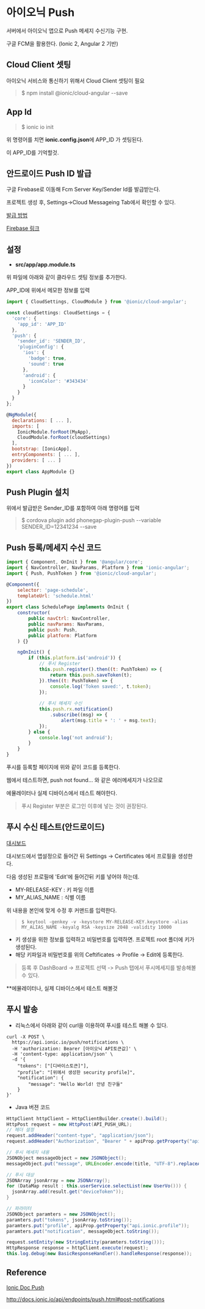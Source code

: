 # 아이오닉 Push

서버에서 아이오닉 앱으로 Push 메세지 수신기능 구현.

구글 FCM을 활용한다. (Ionic 2, Angular 2 기반)



## Cloud Client 셋팅

아이오닉 서비스와 통신하기 위해서 Cloud Client 셋팅이 필요

> $ npm install @ionic/cloud-angular --save



## App Id

> $ ionic io init

위 명령어를 치면 **ionic.config.json**에 APP_ID 가 셋팅된다.

이 APP_ID를 기억할것.



## 안드로이드 Push ID 발급

구글 Firebase로 이동해 Fcm Server Key/Sender Id를 발급받는다.

프로젝트 생성 후, Settings->Cloud Messageing Tab에서 확인할 수 있다.

[발급 방법](http://docs.ionic.io/services/profiles/#android-fcm-project--server-key)

[Firebase 링크](https://console.firebase.google.com/)



## 설정

- **src/app/app.module.ts**

위 파일에 아래와 같이 클라우드 셋팅 정보를 추가한다.

APP_ID에 위에서 메모한 정보를 입력

```javascript
import { CloudSettings, CloudModule } from '@ionic/cloud-angular';

const cloudSettings: CloudSettings = {
  'core': {
    'app_id': 'APP_ID'
  },
  'push': {
    'sender_id': 'SENDER_ID',
    'pluginConfig': {
      'ios': {
        'badge': true,
        'sound': true
      },
      'android': {
        'iconColor': '#343434'
      }
    }
  }
};

@NgModule({
  declarations: [ ... ],
  imports: [
    IonicModule.forRoot(MyApp),
    CloudModule.forRoot(cloudSettings)
  ],
  bootstrap: [IonicApp],
  entryComponents: [ ... ],
  providers: [ ... ]
})
export class AppModule {}
```



## Push Plugin 설치

위에서 발급받은 Sender_ID를 포함하여 아래 명령어를 입력

> $ cordova plugin add phonegap-plugin-push --variable SENDER_ID=12341234 --save



## Push 등록/메세지 수신 코드

````javascript
import { Component, OnInit } from '@angular/core';
import { NavController, NavParams, Platform } from 'ionic-angular';
import { Push, PushToken } from '@ionic/cloud-angular';

@Component({
    selector: 'page-schedule',
    templateUrl: 'schedule.html'
})
export class SchedulePage implements OnInit {
    constructor(
        public navCtrl: NavController,
        public navParams: NavParams,
        public push: Push,
        public platform: Platform
    ) {}

    ngOnInit() {
        if (this.platform.is('android')) {
            // 푸시 Register
            this.push.register().then((t: PushToken) => {
                return this.push.saveToken(t);
            }).then((t: PushToken) => {
                console.log('Token saved:', t.token);
            });
    
            // 푸시 메세지 수신
            this.push.rx.notification()
                .subscribe((msg) => {
                    alert(msg.title + ': ' + msg.text);
            });   
        } else {
            console.log('not android');
        }
    }
}
````

푸시를 등록할 페이지에 위와 같이 코드를 등록한다.

웹에서 테스트하면, push not found... 와 같은 에러메세지가 나오므로

에뮬레이터나 실제 디바이스에서 테스트 해야한다.

>  푸시 Register 부분은 로그인 이후에 넣는 것이 권장된다.



## 푸시 수신 테스트(안드로이드)

[대시보드](https://apps.ionic.io/apps/)

대시보드에서 앱설정으로 들어간 뒤 Settings -> Certificates 에서 프로필을 생성한다.

다음 생성된 프로필에 'Edit'에 들어간뒤 키를 넣어야 하는데.

- MY-RELEASE-KEY : 키 파일 이름
- MY_ALIAS_NAME : 식별 이름 

위 내용을 본인에 맞게 수정 후 커맨드를 입력한다.

> ```
> $ keytool -genkey -v -keystore MY-RELEASE-KEY.keystore -alias MY_ALIAS_NAME -keyalg RSA -keysize 2048 -validity 10000
> ```



- 키 생성을 위한 정보를 입력하고 비밀번호를 입력하면. 프로젝트 root 폴더에 키가 생성된다.
- 해당 키파일과 비밀번호를 위의 Ceftificates -> Profile -> Edit에 등록한다.

> 등록 후 DashBoard -> 프로젝트 선택 -> Push 탭에서 푸시메세지를 발송해볼 수 있다.

**에뮬레이터나, 실제 디바이스에서 테스트 해볼것

## 푸시 발송

- 리눅스에서 아래와 같이 curl을 이용하여 푸시를 테스트 해볼 수 있다.

````shell
curl -X POST \
  https://api.ionic.io/push/notifications \
  -H 'authorization: Bearer [아이오닉 API토큰값]' \
  -H 'content-type: application/json' \
  -d '{
    "tokens": ["[디바이스토큰]"],
    "profile": "[위에서 생성한 security profile]",
    "notification": {
        "message": "Hello World! 안녕 친구들"
    }
}'
````

- Java 버젼 코드

````java
HttpClient httpClient = HttpClientBuilder.create().build();
HttpPost request = new HttpPost(API_PUSH_URL);
// 헤더 설정
request.addHeader("content-type", "application/json");
request.addHeader("Authorization", "Bearer " + apiProp.getProperty("api.ionic.key"));

// 푸시 메세지 내용
JSONObject messageObject = new JSONObject();
messageObject.put("message", URLEncoder.encode(title, "UTF-8").replaceAll("[+]", " "));

// 푸시 대상
JSONArray jsonArray = new JSONArray();
for (DataMap result : this.userService.selectList(new UserVo())) {
  jsonArray.add(result.get("deviceToken"));
}

// 파라미터
JSONObject paramters = new JSONObject();
paramters.put("tokens", jsonArray.toString());
paramters.put("profile", apiProp.getProperty("api.ionic.profile"));
paramters.put("notification", messageObject.toString());

request.setEntity(new StringEntity(paramters.toString()));
HttpResponse response = httpClient.execute(request);
this.log.debug(new BasicResponseHandler().handleResponse(response));
````



## Reference

[Ionic Doc Push](http://docs.ionic.io/services/push/)

http://docs.ionic.io/api/endpoints/push.html#post-notifications